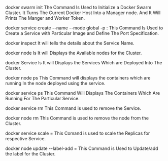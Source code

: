 
docker swarm init
The Command Is Used to Initialize a Docker Swarm Cluster. It Turns The Current Docker Host Into a Manager node. And It Will Prints The Manger and Worker Token.   

docker service create --name <serviceName> --mode global -p <hostPort>:<containerPort> <imageName>
This Command Is Used to Create a Service with Particular Image and Define The Port Specification.


docker inspect <serviceName>
It will tells the details about the Service Name.

docker node ls
It will Displays the Available nodes for the Cluster.

docker Service ls
It will Displays the Services Which are Deployed Into The Cluster.

docker node ps <node-name>
This Command will displays the containers which are running In the node deployed using the service.

docker service ps <service-name>
This Command Will Displays The Containers Which Are Running For The Particular Service.

docker service rm <service-name>
This Command is used to remove the Service.

docker node rm <node-name>
This Command is used to remove the node from the Cluster.

docker service scale <service-name>=<desired number of replicas>
This Comand is used to scale the Replicas for respective Service.

docker node update <node-name> --label-add <key>=<value>
This Command is Used to Update/add the label for the Cluster.
